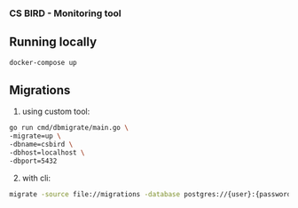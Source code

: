 ### CS BIRD - Monitoring tool

## Running locally
```sh
docker-compose up
```

## Migrations
1. using custom tool:
```sh
go run cmd/dbmigrate/main.go \
-migrate=up \
-dbname=csbird \
-dbhost=localhost \
-dbport=5432
```
2. with cli:
```sh
migrate -source file://migrations -database postgres://{user}:{password}@{host}:{port}/{dbname}
```
